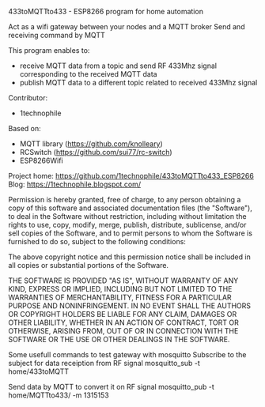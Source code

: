 433toMQTTto433  - ESP8266 program for home automation 

   Act as a wifi gateway between your nodes and a MQTT broker
   Send and receiving command by MQTT
 
  This program enables to:
 - receive MQTT data from a topic and send RF 433Mhz signal corresponding to the received MQTT data
 - publish MQTT data to a different topic related to received 433Mhz signal

  Contributor:
  - 1technophile

  Based on:
  - MQTT library (https://github.com/knolleary)
  - RCSwitch (https://github.com/sui77/rc-switch)
  - ESP8266Wifi
  
  Project home: https://github.com/1technophile/433toMQTTto433_ESP8266
  Blog: https://1technophile.blogspot.com/

Permission is hereby granted, free of charge, to any person obtaining a copy of this software 
and associated documentation files (the "Software"), to deal in the Software without restriction, 
including without limitation the rights to use, copy, modify, merge, publish, distribute, sublicense, 
and/or sell copies of the Software, and to permit persons to whom the Software is furnished to do so, 
subject to the following conditions:

The above copyright notice and this permission notice shall be included in all copies or substantial portions of the Software.

THE SOFTWARE IS PROVIDED "AS IS", WITHOUT WARRANTY OF ANY KIND, EXPRESS OR IMPLIED, INCLUDING BUT NOT LIMITED 
TO THE WARRANTIES OF MERCHANTABILITY, FITNESS FOR A PARTICULAR PURPOSE AND NONINFRINGEMENT. IN NO EVENT SHALL 
THE AUTHORS OR COPYRIGHT HOLDERS BE LIABLE FOR ANY CLAIM, DAMAGES OR OTHER LIABILITY, WHETHER IN AN ACTION OF 
CONTRACT, TORT OR OTHERWISE, ARISING FROM, OUT OF OR IN CONNECTION WITH THE SOFTWARE OR THE USE OR OTHER DEALINGS IN THE SOFTWARE.

Some usefull commands to test gateway with mosquitto
Subscribe to the subject for data receiption from RF signal
mosquitto_sub -t home/433toMQTT

Send data by MQTT to convert it on RF signal
mosquitto_pub -t home/MQTTto433/ -m 1315153
